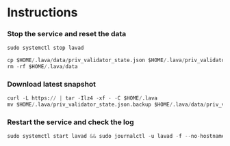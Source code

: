 # Instructions
### Stop the service and reset the data
```python
sudo systemctl stop lavad
```
```python
cp $HOME/.lava/data/priv_validator_state.json $HOME/.lava/priv_validator_state.json.backup
rm -rf $HOME/.lava/data
```
### Download latest snapshot
```python
curl -L https:// | tar -Ilz4 -xf - -C $HOME/.lava
mv $HOME/.lava/priv_validator_state.json.backup $HOME/.lava/data/priv_validator_state.json
```
### Restart the service and check the log
```python
sudo systemctl start lavad && sudo journalctl -u lavad -f --no-hostname -o cat
```
